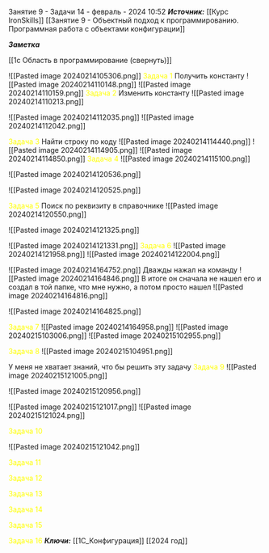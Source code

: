
Занятие 9 - Задачи
 14 - февраль - 2024  10:52 
***Источник:***  [[Курс IronSkills]] [[Занятие 9 - Объектный подход к программированию. Программная работа с объектами конфигурации]]

***Заметка*** 

[[1с Область в программирование (свернуть)]]

![[Pasted image 20240214105306.png]]
<span style="color: Yellow">Задача 1</span>
Получить константу
![[Pasted image 20240214110148.png]]
![[Pasted image 20240214110159.png]]
<span style="color: Yellow">Задача 2</span>
Изменить константу
![[Pasted image 20240214110213.png]]

![[Pasted image 20240214112035.png]]
![[Pasted image 20240214112042.png]]

<span style="color: Yellow">Задача 3</span>
Найти строку по коду
![[Pasted image 20240214114440.png]]
![[Pasted image 20240214114905.png]]
![[Pasted image 20240214114850.png]]
<span style="color: Yellow">Задача 4</span>
![[Pasted image 20240214115100.png]]

![[Pasted image 20240214120536.png]]

![[Pasted image 20240214120525.png]]

<span style="color: Yellow">Задача 5</span>
Поиск по реквизиту в справочнике
![[Pasted image 20240214120550.png]]

![[Pasted image 20240214121325.png]]

![[Pasted image 20240214121331.png]]
<span style="color: Yellow">Задача 6</span>
![[Pasted image 20240214121958.png]]
![[Pasted image 20240214122004.png]]

![[Pasted image 20240214164752.png]]
Дважды нажал на команду
![[Pasted image 20240214164846.png]]
В итоге он сначала не нашел его и создал в той папке, что мне нужно, а потом просто нашел
![[Pasted image 20240214164816.png]]

![[Pasted image 20240214164825.png]]

<span style="color: Yellow">Задача 7</span>
![[Pasted image 20240214164958.png]]
![[Pasted image 20240215103006.png]]
![[Pasted image 20240215102955.png]]


<span style="color: Yellow">Задача 8</span>
![[Pasted image 20240215104951.png]]

У меня не хватает знаний, что бы решить эту задачу
<span style="color: Yellow">Задача 9</span>
![[Pasted image 20240215121005.png]]

![[Pasted image 20240215120956.png]]

![[Pasted image 20240215121017.png]]
![[Pasted image 20240215121024.png]]


<span style="color: Yellow">Задача 10</span>

![[Pasted image 20240215121042.png]]



<span style="color: Yellow">Задача 11</span>

<span style="color: Yellow">Задача 12</span>

<span style="color: Yellow">Задача 13</span>

<span style="color: Yellow">Задача 14</span>

<span style="color: Yellow">Задача 15</span>

<span style="color: Yellow">Задача 16</span>
***Ключи:*** [[1С_Конфигурация]] [[2024 год]]  